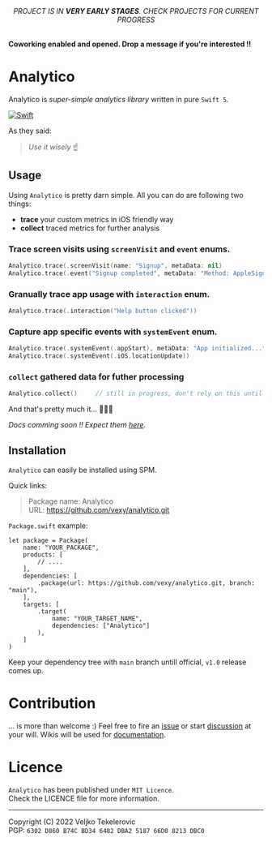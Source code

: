 <div align="center">
<i>PROJECT IS IN <b>VERY EARLY STAGES</b>. CHECK PROJECTS FOR CURRENT PROGRESS</i>
</div><br>

**Coworking enabled and opened. Drop a message if you're interested !!**
  

# Analytico
Analytico is _super-simple analytics library_ written in pure `Swift 5`.  

[![Swift](https://github.com/vexy/analytico/actions/workflows/swift-build.yml/badge.svg?branch=main)](https://github.com/vexy/analytico/actions/workflows/swift-build.yml)

As they said:  
> _Use it wisely_ ☝️  

## Usage
Using `Analytico` is pretty darn simple. All you can do are following two things:
  - **trace** your custom metrics in iOS friendly way
  - **collect** traced metrics for further analysis

### Trace screen visits using `screenVisit` and `event` enums.
```Swift
Analytico.trace(.screenVisit(name: "Signup", metaData: nil)
Analytico.trace(.event("Signup completed", metaData: "Method: AppleSignin")
```

### Granually trace app usage with `interaction` enum.
```Swift
Analytico.trace(.interaction("Help button clicked"))
```

### Capture app specific events with `systemEvent` enum.
```Swift
Analytico.trace(.systemEvent(.appStart), metaData: "App initialized...")
Analytico.trace(.systemEvent(.iOS.locationUpdate))
```

### `collect` gathered data for futher processing
```Swift
Analytico.collect()     // still in progress, don't rely on this untill v1.0 !!
```

And that's pretty much it... 🤷🏻‍♂️

_Docs comming soon !! Expect them [here](https://github.com/vexy/analytico/wiki)._

## Installation
`Analytico` can easily be installed using SPM.  

Quick links:  
> Package name: Analytico  
> URL: https://github.com/vexy/analytico.git

`Package.swift` example:
```
let package = Package(
    name: "YOUR_PACKAGE",
    products: [
        // ....
    ],
    dependencies: [
        .package(url: https://github.com/vexy/analytico.git, branch: "main"),
    ],
    targets: [
        .target(
            name: "YOUR_TARGET_NAME",
            dependencies: ["Analytico"]
        ),
    ]
)
```

Keep your dependency tree with `main` branch untill official, `v1.0` release comes up.

# Contribution
... is more than welcome :)
Feel free to fire an [issue](https://github.com/vexy/analytico/issues) or start [discussion](https://github.com/vexy/analytico/discussions) at your will.
Wikis will be used for [documentation](https://github.com/vexy/analytico/wiki).

# Licence
`Analytico` has been published under `MIT Licence`.  
Check the LICENCE file for more information.

---  
Copyright (C) 2022 Veljko Tekelerovic  
PGP: `6302 D860 B74C BD34 6482 DBA2 5187 66D0 8213 DBC0`
